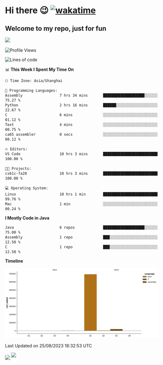 # Hi there 😉 [![wakatime](https://wakatime.com/badge/user/b06f1799-d59e-4d93-be43-644d6ec7f0fc.svg)](https://wakatime.com/@b06f1799-d59e-4d93-be43-644d6ec7f0fc)
## Welcome to my repo, just for fun
![](https://github-readme-stats.vercel.app/api/wakatime?username=蓝海&api_domain=wakapi.dev&bg_color=1A202C&title_color=2F855A&icon_color=2F855A&text_color=ffffff&custom_title=Wakapi%20Week%20Stats&layout=compact)
<!--START_SECTION:waka-->
![Profile Views](http://img.shields.io/badge/Profile%20Views-174-blue)

![Lines of code](https://img.shields.io/badge/From%20Hello%20World%20I%27ve%20Written-715.1%20thousand%20lines%20of%20code-blue)

📊 **This Week I Spent My Time On** 

```text
🕑︎ Time Zone: Asia/Shanghai

💬 Programming Languages: 
Assembly                 7 hrs 34 mins       ███████████████████░░░░░░   75.27 % 
Python                   2 hrs 16 mins       ██████░░░░░░░░░░░░░░░░░░░   22.67 % 
C                        6 mins              ░░░░░░░░░░░░░░░░░░░░░░░░░   01.12 % 
Text                     4 mins              ░░░░░░░░░░░░░░░░░░░░░░░░░   00.75 % 
ca65 assembler           0 secs              ░░░░░░░░░░░░░░░░░░░░░░░░░   00.12 % 

🔥 Editors: 
VS Code                  10 hrs 3 mins       █████████████████████████   100.00 % 

🐱‍💻 Projects: 
cs61c-fa20               10 hrs 3 mins       █████████████████████████   100.00 % 

💻 Operating System: 
Linux                    10 hrs 1 min        █████████████████████████   99.76 % 
Mac                      1 min               ░░░░░░░░░░░░░░░░░░░░░░░░░   00.24 % 
```

**I Mostly Code in Java** 

```text
Java                     6 repos             ███████████████████░░░░░░   75.00 % 
Assembly                 1 repo              ███░░░░░░░░░░░░░░░░░░░░░░   12.50 % 
C                        1 repo              ███░░░░░░░░░░░░░░░░░░░░░░   12.50 % 
```



**Timeline**

![Lines of Code chart](https://raw.githubusercontent.com/EnzoGuang/EnzoGuang/master/assets/bar_graph.png)


 Last Updated on 25/08/2023 18:32:53 UTC
<!--END_SECTION:waka--><img align="middle" src="https://github-readme-stats.vercel.app/api?username=EnzoGuang">
<img aligh="center" src="https://github-readme-stats.vercel.app/api/top-langs/?username=EnzoGuang&layout=compact">


